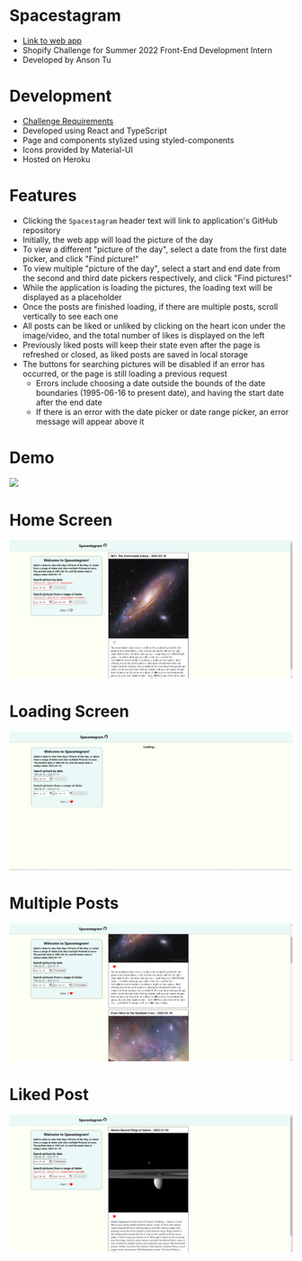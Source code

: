 # Spacestagram

- [Link to web app](https://atu-spacestagram.herokuapp.com/)
- Shopify Challenge for Summer 2022 Front-End Development Intern
- Developed by Anson Tu

# Development

- [Challenge Requirements](https://docs.google.com/document/d/13zXpyrC2yGxoLXKktxw2VJG2Jw8SdUfliLM-bYQLjqE)
- Developed using React and TypeScript
- Page and components stylized using styled-components
- Icons provided by Material-UI
- Hosted on Heroku

# Features

- Clicking the `Spacestagram` header text will link to application's GitHub repository
- Initially, the web app will load the picture of the day
- To view a different "picture of the day", select a date from the first date picker, and click "Find picture!"
- To view multiple "picture of the day", select a start and end date from the second and third date pickers respectively, and click "Find pictures!"
- While the application is loading the pictures, the loading text will be displayed as a placeholder
- Once the posts are finished loading, if there are multiple posts, scroll vertically to see each one
- All posts can be liked or unliked by clicking on the heart icon under the image/video, and the total number of likes is displayed on the left
- Previously liked posts will keep their state even after the page is refreshed or closed, as liked posts are saved in local storage
- The buttons for searching pictures will be disabled if an error has occurred, or the page is still loading a previous request
  - Errors include choosing a date outside the bounds of the date boundaries (1995-06-16 to present date), and having the start date after the end date
  - If there is an error with the date picker or date range picker, an error message will appear above it

# Demo

![](github_assets/spacestagram_test_demo.gif)

# Home Screen

![](github_assets/spacestagram_default_view.png)

# Loading Screen

![](github_assets/spacestagram_loading.png)

# Multiple Posts

![](github_assets/spacestagram_multiple_posts.png)

# Liked Post

![](github_assets/spacestagram_liked_post.png)
